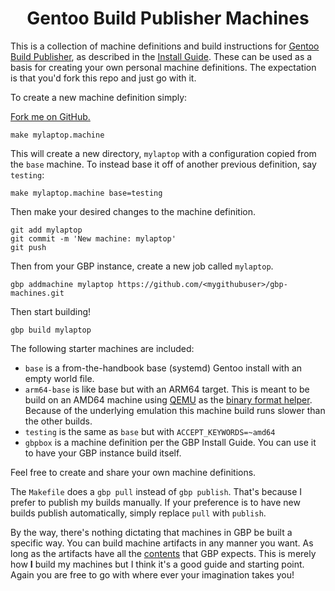 <div align="center">

# Gentoo Build Publisher Machines

</div>

This is a collection of machine definitions and build instructions for [Gentoo
Build Publisher](https://github.com/enku/gentoo-build-publisher), as described
in the [Install
Guide](https://github.com/enku/gentoo-build-publisher/wiki/Install-Guide).
These can be used as a basis for creating your own personal machine
definitions.  The expectation is that you'd fork this repo and just go with
it.

To create a new machine definition simply:

[Fork me on GitHub.](https://github.com/enku/gbp-machines/fork)

```
make mylaptop.machine
```

This will create a new directory, `mylaptop` with a configuration copied from
the `base` machine.  To instead base it off of another previous definition,
say `testing`:

```
make mylaptop.machine base=testing
```

Then make your desired changes to the machine definition.

```
git add mylaptop
git commit -m 'New machine: mylaptop'
git push
```

Then from your GBP instance, create a new job called `mylaptop`.

```
gbp addmachine mylaptop https://github.com/<mygithubuser>/gbp-machines.git
```
Then start building!

```
gbp build mylaptop
```

The following starter machines are included:

- `base` is a from-the-handbook base (systemd) Gentoo install with an empty
  world file.
- `arm64-base` is like base but with an ARM64 target. This is meant to be
   build on an AMD64 machine using [QEMU](https://www.qemu.org/) as the
   [binary format helper](https://en.wikipedia.org/wiki/Binfmt_misc). Because
   of the underlying emulation this machine build runs slower than the other
   builds.
- `testing` is the same as `base` but with `ACCEPT_KEYWORDS=~amd64`
- `gbpbox` is a machine definition per the GBP Install Guide. You can use it
  to have your GBP instance build itself.

Feel free to create and share your own machine definitions.

The `Makefile` does a `gbp pull` instead of `gbp publish`. That's because I
prefer to publish my builds manually. If your preference is to have new builds
publish automatically, simply replace `pull` with `publish`.

By the way, there's nothing dictating that machines in GBP be built a specific
way.  You can build machine artifacts in any manner you want.  As long as the
artifacts have all the
[contents](https://github.com/enku/gentoo-build-publisher/blob/master/docs/artifact-spec.md#gentoo-build-publisher-artifact-specification)
that GBP expects.  This is merely how **I** build my machines but I think it's
a good guide and starting point. Again you are free to go with where ever your
imagination takes you!
